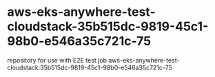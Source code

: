 # aws-eks-anywhere-test-cloudstack-35b515dc-9819-45c1-98b0-e546a35c721c-75
repository for use with E2E test job aws-eks-anywhere-test-cloudstack:35b515dc-9819-45c1-98b0-e546a35c721c-75

